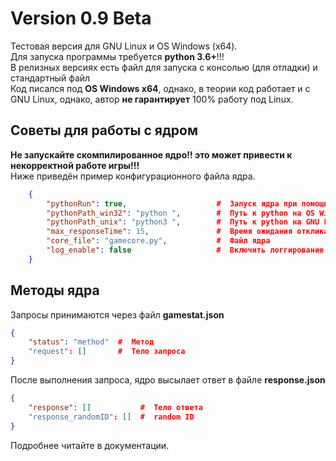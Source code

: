 # Version 0.9 Beta
Тестовая версия для GNU Linux и OS Windows (x64).<br/>
Для запуска программы требуется **python 3.6+**!!!<br/>
В релизных версиях есть файл для запуска с консолью (для отладки) и стандартный файл<br/>
Код писался под **OS Windows x64**, однако, в теории код работает и с GNU Linux, однако, автор **не гарантирует** 100% работу под Linux.
## Советы для работы с ядром
**Не запускайте скомпилированное ядро!! это может привести к некорректной работе игры!!!**<br/>
Ниже приведён пример конфигурационного файла ядра.
```json
    {
    	"pythonRun": true,                    #  Запуск ядра при помощи python
    	"pythonPath_win32": "python ",        #  Путь к python на OS Windows x64
    	"pythonPath_unix": "python3 ",        #  Путь к python на GNU Linux
    	"max_responseTime": 15,               #  Время ожидания отклика ядра (сек)
    	"core_file": "gamecore.py",           #  Файл ядра
    	"log_enable": false                   #  Включить логгирование
    }
```
## Методы ядра
Запросы принимаются через файл **gamestat.json**
```json
{
	"status": "method"  #  Метод
	"request": []       #  Тело запроса
}
```
После выполнения запроса, ядро высылает ответ в файле **response.json**
```json
{
	"response": []           #  Тело ответа
	"response_randomID": []  #  random ID
}
```
Подробнее читайте в документации.
